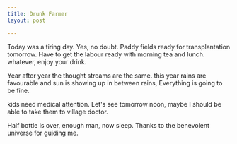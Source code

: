 ```yaml
---
title: Drunk Farmer
layout: post

---
```

Today was a tiring day. Yes, no doubt. Paddy fields ready for transplantation tomorrow. Have to get the labour ready with morning tea and lunch. whatever, enjoy your drink. 

Year after year the thought streams are the same. this year rains are favourable and sun is showing up in between rains, Everything is going to be fine. 

kids need medical attention. Let's see tomorrow noon, maybe I should be able to take them to village doctor.

Half bottle is over, enough man, now sleep. Thanks to the benevolent universe for guiding me. 